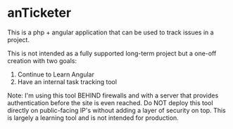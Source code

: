 # anTicketer
This is a php + angular application that can be used to track issues in a project.

This is not intended as a fully supported long-term project but a one-off creation with two goals:
<ol>
<li>Continue to Learn Angular</li>
<li>Have an internal task tracking tool</li>
</ol>

Note: I'm using this tool BEHIND firewalls and with a server that provides authentication before the site is even reached.  Do NOT deploy this tool directly on public-facing IP's without adding a layer of security on top.  This is largely a learning tool and is not intended for production.